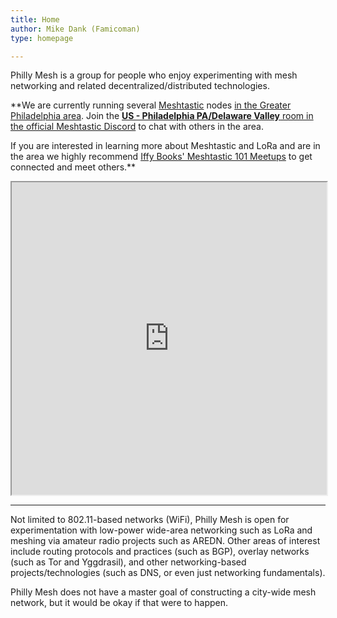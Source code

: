 ```yaml
---
title: Home
author: Mike Dank (Famicoman)
type: homepage

---
```

Philly Mesh is a group for people who enjoy experimenting with mesh networking and related decentralized/distributed technologies.

**We are currently running several [Meshtastic](https://meshtastic.org/) nodes [in the Greater Philadelphia area](https://meshmap.net/). Join the [**US - Philadelphia PA/Delaware Valley** room in the official Meshtastic Discord](https://discord.com/channels/867578229534359593/1280671409995255809) to chat with others in the area.

If you are interested in learning more about Meshtastic and LoRa and are in the area we highly recommend [Iffy Books' Meshtastic 101 Meetups](https://iffybooks.net/series/📡-meshtastic-101/) to get connected and meet others.**

<iframe src="https://www.google.com/maps/d/u/0/embed?mid=1Zi9XvyqAW56dq4zsYGZdge8KWYaxoxk&ehbc=2E312F" width="100%" height="500"></iframe>

___

Not limited to 802.11-based networks  (WiFi), Philly Mesh is open for experimentation with low-power wide-area networking such as LoRa and meshing via amateur radio projects such as AREDN. Other areas of interest include routing protocols and practices (such as BGP), overlay networks (such as Tor and Yggdrasil), and other networking-based projects/technologies (such as DNS, or even just networking fundamentals).

Philly Mesh does not have a master goal of constructing a city-wide mesh network, but it would be okay if that were to happen.
